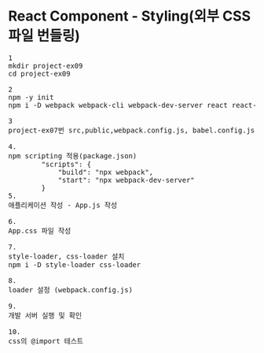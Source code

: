 # React Component - Styling(외부 CSS 파일 번들링)
<pre>
1
mkdir project-ex09
cd project-ex09

2
npm -y init
npm i -D webpack webpack-cli webpack-dev-server react react-dom @babel/core babel-loader @babel/preset-env @babel/preset-react

3
project-ex07번 src,public,webpack.config.js, babel.config.js 복사

4.
npm scripting 적용(package.json)
        "scripts": {
            "build": "npx webpack",
            "start": "npx webpack-dev-server"
        }
5.
애플리케이션 작성 - App.js 작성

6.
App.css 파일 작성

7.
style-loader, css-loader 설치
npm i -D style-loader css-loader

8.
loader 설정 (webpack.config.js)

9.
개발 서버 실행 및 확인

10.
css의 @import 테스트
</pre>
